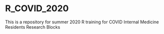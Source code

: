 # R_COVID_2020
 This is a repository for summer 2020 R training for COVID Internal Medicine Residents Research Blocks 
